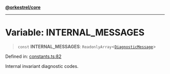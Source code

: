 [**@orkestrel/core**](../index.md)

***

# Variable: INTERNAL\_MESSAGES

> `const` **INTERNAL\_MESSAGES**: `ReadonlyArray`\<[`DiagnosticMessage`](../interfaces/DiagnosticMessage.md)\>

Defined in: [constants.ts:82](https://github.com/orkestrel/core/blob/076093e61b67cd3d4198b173439f047ddbc97abc/src/constants.ts#L82)

Internal invariant diagnostic codes.
